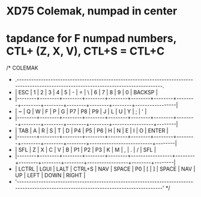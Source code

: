 # XD75 Colemak, numpad in center


# tapdance for F numpad numbers, CTL+ (Z, X, V), CTL+S = CTL+C

/* COLEMAK
 * .--------------------------------------------------------------------------------------------------------------------------------------.
 * | ESC    | 1      | 2      | 3      | 4      | 5      | -      | =      | \      | 6      | 7      | 8      | 9      | 0      | BACKSP |
 * |--------+--------+--------+--------+--------+--------+--------+--------+--------+--------+--------+--------+--------+-----------------|
 * | ~      | Q      | W      | F      | P      | G      | P7     | P8     | P9     | J      | L      | U      | Y      | ;      | '      |
 * |--------+--------+--------+--------+--------+--------+--------+--------+--------+--------+--------+--------+-----------------+--------|
 * | TAB    | A      | R      | S      | T      | D      | P4     | P5     | P6     | H      | N      | E      | I      | O      | ENTER  |
 * |--------+--------+--------+--------+--------+--------+--------+--------+--------+--------+--------+--------------------------+--------|
 * | SFL    | Z      | X      | C      | V      | B      | P1     | P2     | P3     | K      | M      | ,      | .      | /      | SFL    |
 * |--------+--------+--------+--------+--------+-----------------+--------+--------+--------+--------+-----------------+--------+--------|
 * | LCTRL  | LGUI   | LALT   | CTRL+S | NAV    | SPACE  | P0     |  [     | ]      | SPACE  | NAV    |   UP   |  LEFT  |  DOWN  | RIGHT  |
 * '--------------------------------------------------------------------------------------------------------------------------------------'
 */